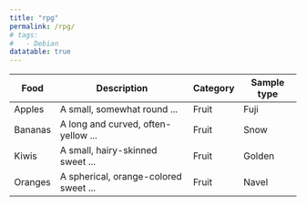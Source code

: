 ```yaml
---
title: "rpg"
permalink: /rpg/
# tags:
#   - Debian
datatable: true
---
```



<div class="datatable-begin"></div>


Food    | Description                           | Category | Sample type
------- | ------------------------------------- | -------- | -----------
Apples  | A small, somewhat round ...           | Fruit    | Fuji
Bananas | A long and curved, often-yellow ...   | Fruit    | Snow
Kiwis   | A small, hairy-skinned sweet ...      | Fruit    | Golden
Oranges | A spherical, orange-colored sweet ... | Fruit    | Navel


<div class="datatable-end"></div>
